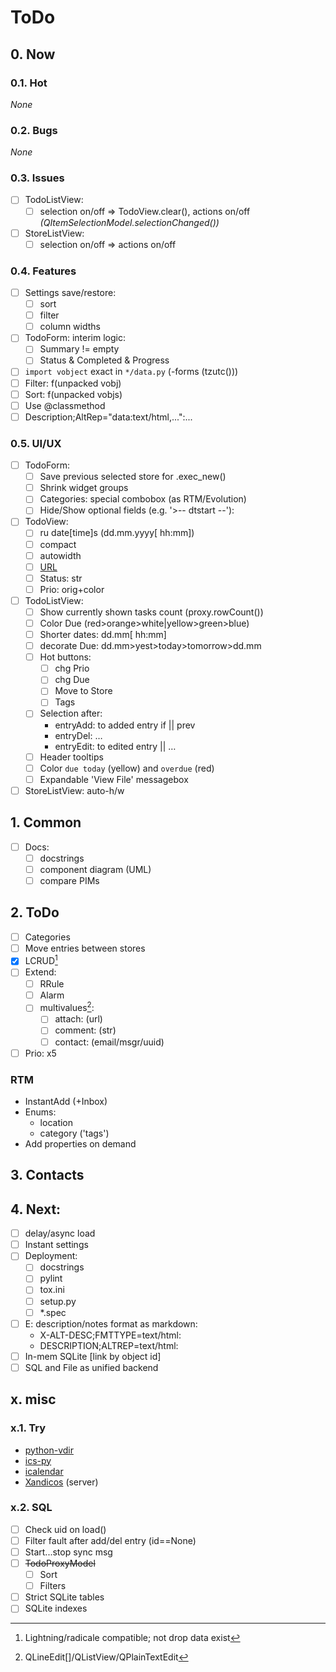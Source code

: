 # ToDo

## 0. Now

### 0.1. Hot
*None*

### 0.2. Bugs
*None*

### 0.3. Issues
- [ ] TodoListView:
  - [ ] selection on/off => TodoView.clear(), actions on/off
     *(QItemSelectionModel.selectionChanged())*
- [ ] StoreListView:
  - [ ] selection on/off => actions on/off

### 0.4. Features
- [ ] Settings save/restore:
  - [ ] sort
  - [ ] filter
  - [ ] column widths
- [ ] TodoForm: interim logic:
  - [ ] Summary != empty
  - [ ] Status & Completed & Progress
- [ ] `import vobject` exact in `*/data.py` (-forms (tzutc()))
- [ ] Filter: f(unpacked vobj)
- [ ] Sort: f(unpacked vobjs)
- [ ] Use @classmethod
- [ ] Description;AltRep="data:text/html,...":...

### 0.5. UI/UX
- [ ] TodoForm:
  - [ ] Save previous selected store for .exec_new()
  - [ ] Shrink widget groups
  - [ ] Categories: special combobox (as RTM/Evolution)
  - [ ] Hide/Show optional fields (e.g. '>-- dtstart --'):
- [ ] TodoView:
  - [ ] ru date[time]s (dd.mm.yyyy[ hh:mm])
  - [ ] compact
  - [ ] autowidth
  - [ ] [URL](URL)
  - [ ] Status: str
  - [ ] Prio: orig+color
- [ ] TodoListView:
  - [ ] Show currently shown tasks count (proxy.rowCount())
  - [ ] Color Due (red>orange>white|yellow>green>blue)
  - [ ] Shorter dates: dd.mm[ hh:mm]
  - [ ] decorate Due: dd.mm>yest>today>tomorrow>dd.mm
  - [ ] Hot buttons:
    - [ ] chg Prio
    - [ ] chg Due
    - [ ] Move to Store
    - [ ] Tags
  - [ ] Selection after:
    - entryAdd: to added entry if || prev
    - entryDel: &hellip;
    - entryEdit: to edited entry || &hellip;
  - [ ] Header tooltips
  - [ ] Color `due today` (yellow) and `overdue` (red)
  - [ ] Expandable 'View File' messagebox
- [ ] StoreListView: auto-h/w

## 1. Common
- [ ] Docs:
  - [ ] docstrings
  - [ ] component diagram (UML)
  - [ ] compare PIMs

## 2. ToDo
- [ ] Categories
- [ ] Move entries between stores
- [x] LCRUD[^2]
- [ ] Extend:
  - [ ] RRule
  - [ ] Alarm
  - [ ] multivalues[^4]:
     - [ ] attach: (url)
     - [ ] comment: (str)
     - [ ] contact: (email/msgr/uuid)
- [ ] Prio: x5

### RTM
- InstantAdd (+Inbox)
- Enums:
  - location
  - category ('tags')
- Add properties on demand

## 3. Contacts

## 4. Next:
- [ ] delay/async load
- [ ] Instant settings
- [ ] Deployment:
  - [ ] docstrings
  - [ ] pylint
  - [ ] tox.ini
  - [ ] setup.py
  - [ ] \*.spec
- [ ] E: description/notes format as markdown:
  - X-ALT-DESC;FMTTYPE=text/html:
  - DESCRIPTION;ALTREP=text/html:
- [ ] In-mem SQLite [link by object id]
- [ ] SQL and File as unified backend

## x. misc

### x.1. Try
- [python-vdir](https://github.com/pimutils/python-vdir)
- [ics-py](https://github.com/ics-py/ics-py/)
- [icalendar](https://github.com/collective/icalendar/)
- [Xandicos](https://github.com/jelmer/xandikos) (server)

### x.2. SQL
- [ ] Check uid on load()
- [ ] Filter fault after add/del entry (id==None)
- [ ] Start...stop sync msg
- [ ] ~~TodoProxyModel~~
  - [ ] Sort
  - [ ] Filters
- [ ] Strict SQLite tables
- [ ] SQLite indexes

[^2]: Lightning/radicale compatible; not drop data exist
[^3]: CardBook/radicale compatible; not drop data exist
[^4]: QLineEdit[]/QListView/QPlainTextEdit
